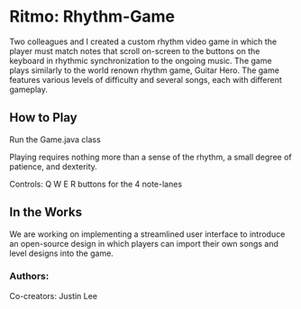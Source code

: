Ritmo: Rhythm-Game
===
Two colleagues and I created a custom rhythm video game in which the player must match notes that scroll on-screen to the buttons on the keyboard in rhythmic synchronization to the ongoing music. The game plays similarly to the world renown rhythm game, Guitar Hero. The game features various levels of difficulty and several songs, each with different gameplay. 

How to Play
---
Run the Game.java class

Playing requires nothing more than a sense of the rhythm, a small degree of patience, and dexterity.

Controls: Q W E R buttons for the 4 note-lanes


In the Works
---
We are working on implementing a streamlined user interface to introduce an open-source design in which players can import their own songs and level designs into the game.

### Authors: ###
Co-creators: Justin Lee
